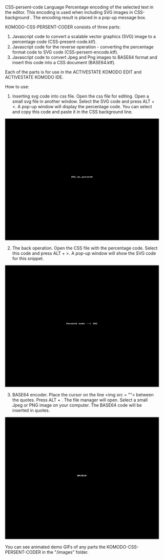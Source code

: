 CSS-persent-code Language Percentage encoding of the selected text in the editor.
This encoding is used when including SVG images in CSS-background . 
The encoding result is placed in a pop-up message box.

KOMODO-CSS-PERSENT-CODER consists of three parts:
 1. Javascript code to convert a scalable vector graphics (SVG) image to a percentage code (CSS-present-code.ktf).
 2. Javascript code for the reverse operation - converting the percentage format code to SVG code (CSS-persent-encode.ktf).
 3. Javascript code to convert Jpeg and Png images to BASE64 format and insert this code into a CSS document (BASE64.ktf).

Each of the parts is for use in the ACTIVESTATE KOMODO EDIT and ACTIVESTATE KOMODO IDE.

How to use:

1. Inserting svg code into css file. Open the css file for editing. Open a small svg file in another window. 
Select the SVG code and press ALT + <. 
A pop-up window will display the percentage code. 
You can select and copy this code and paste it in the CSS background line.

![Svg to percent](https://github.com/bigbigmdm/KOMODO-CSS-PERCENT-ENCODER/raw/main/images/SVG_to_percent.gif)

2. The back operation. Open the CSS file with the percentage code. 
Select this code and press ALT + >. 
A pop-up window will show the SVG code for this snippet.

![Percent to svg](https://github.com/bigbigmdm/KOMODO-CSS-PERCENT-ENCODER/raw/main/images/Percent_to_SVG.gif)

3. BASE64 encoder. Place the cursor on the line <img src = \"\"> between the quotes. 
Press ALT + . The file manager will open. Select a small Jpeg or PNG image on your computer. 
The BASE64 code will be inserted in quotes.

![BASE64 operation](https://github.com/bigbigmdm/KOMODO-CSS-PERCENT-ENCODER/raw/main/images/B64.gif)

You can see animated demo GIFs of any parts the KOMODO-CSS-PERSENT-CODER in the "/images" folder.
